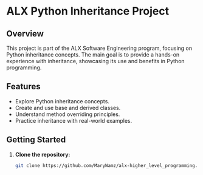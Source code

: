 # ALX Python Inheritance Project

## Overview

This project is part of the ALX Software Engineering program, focusing on Python inheritance concepts. The main goal is to provide a hands-on experience with inheritance, showcasing its use and benefits in Python programming.

## Features

- Explore Python inheritance concepts.
- Create and use base and derived classes.
- Understand method overriding principles.
- Practice inheritance with real-world examples.

## Getting Started

1. **Clone the repository:**
   ```bash
   git clone https://github.com/MaryWamz/alx-higher_level_programming.git

